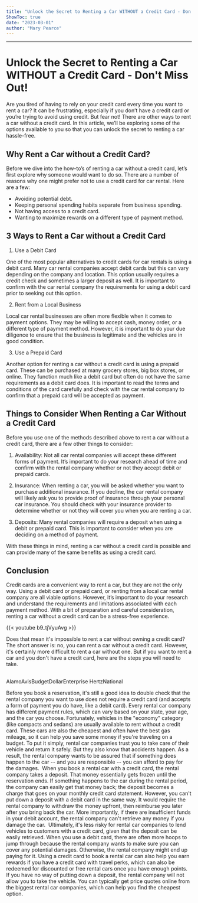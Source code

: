 ```yaml
---
title: "Unlock the Secret to Renting a Car WITHOUT a Credit Card - Don't Miss Out!"
ShowToc: true 
date: "2023-03-01"
author: "Mary Pearce"
---
```

*****
# Unlock the Secret to Renting a Car WITHOUT a Credit Card - Don't Miss Out!

Are you tired of having to rely on your credit card every time you want to rent a car? It can be frustrating, especially if you don’t have a credit card or you’re trying to avoid using credit. But fear not! There are other ways to rent a car without a credit card. In this article, we’ll be exploring some of the options available to you so that you can unlock the secret to renting a car hassle-free.

## Why Rent a Car without a Credit Card?

Before we dive into the how-to’s of renting a car without a credit card, let’s first explore why someone would want to do so. There are a number of reasons why one might prefer not to use a credit card for car rental. Here are a few:

- Avoiding potential debt.
- Keeping personal spending habits separate from business spending.
- Not having access to a credit card.
- Wanting to maximize rewards on a different type of payment method.

## 3 Ways to Rent a Car without a Credit Card

1. Use a Debit Card

One of the most popular alternatives to credit cards for car rentals is using a debit card. Many car rental companies accept debit cards but this can vary depending on the company and location. This option usually requires a credit check and sometimes a larger deposit as well. It is important to confirm with the car rental company the requirements for using a debit card prior to seeking out this option.

2. Rent from a Local Business

Local car rental businesses are often more flexible when it comes to payment options. They may be willing to accept cash, money order, or a different type of payment method. However, it is important to do your due diligence to ensure that the business is legitimate and the vehicles are in good condition.

3. Use a Prepaid Card

Another option for renting a car without a credit card is using a prepaid card. These can be purchased at many grocery stores, big box stores, or online. They function much like a debit card but often do not have the same requirements as a debit card does. It is important to read the terms and conditions of the card carefully and check with the car rental company to confirm that a prepaid card will be accepted as payment.

## Things to Consider When Renting a Car Without a Credit Card

Before you use one of the methods described above to rent a car without a credit card, there are a few other things to consider:

1. Availability: Not all car rental companies will accept these different forms of payment. It’s important to do your research ahead of time and confirm with the rental company whether or not they accept debit or prepaid cards.

2. Insurance: When renting a car, you will be asked whether you want to purchase additional insurance. If you decline, the car rental company will likely ask you to provide proof of insurance through your personal car insurance. You should check with your insurance provider to determine whether or not they will cover you when you are renting a car.

3. Deposits: Many rental companies will require a deposit when using a debit or prepaid card. This is important to consider when you are deciding on a method of payment.

With these things in mind, renting a car without a credit card is possible and can provide many of the same benefits as using a credit card. 

## Conclusion

Credit cards are a convenient way to rent a car, but they are not the only way. Using a debit card or prepaid card, or renting from a local car rental company are all viable options. However, it’s important to do your research and understand the requirements and limitations associated with each payment method. With a bit of preparation and careful consideration, renting a car without a credit card can be a stress-free experience.

{{< youtube b9_tjVyuAvg >}} 



Does that mean it's impossible to rent a car without owning a credit card? The short answer is: no, you can rent a car without a credit card. However, it's certainly more difficult to rent a car without one. But if you want to rent a car and you don't have a credit card, here are the steps you will need to take.

 
## 
 
AlamoAvisBudgetDollarEnterprise HertzNational


Before you book a reservation, it's still a good idea to double check that the rental company you want to use does not require a credit card (and accepts a form of payment you do have, like a debit card). Every rental car company has different payment rules, which can vary based on your state, your age, and the car you choose.
Fortunately, vehicles in the "economy" category (like compacts and sedans) are usually available to rent without a credit card. These cars are also the cheapest and often have the best gas mileage, so it can help you save some money if you're traveling on a budget.
To put it simply, rental car companies trust you to take care of their vehicle and return it safely. But they also know that accidents happen. As a result, the rental company wants to be assured that if something does happen to the car -- and you are responsible -- you can afford to pay for the damages. 
When you book a rental car with a credit card, the rental company takes a deposit. That money essentially gets frozen until the reservation ends. If something happens to the car during the rental period, the company can easily get that money back; the deposit becomes a charge that goes on your monthly credit card statement.
However, you can't put down a deposit with a debit card in the same way. It would require the rental company to withdraw the money upfront, then reimburse you later after you bring back the car. More importantly, if there are insufficient funds in your debit account, the rental company can't retrieve any money if you damage the car. 
Ultimately, it's less risky for rental car companies to lend vehicles to customers with a credit card, given that the deposit can be easily retrieved. When you use a debit card, there are often more hoops to jump through because the rental company wants to make sure you can cover any potential damages. Otherwise, the rental company might end up paying for it.
Using a credit card to book a rental car can also help you earn rewards if you have a credit card with travel perks, which can also be redeemed for discounted or free rental cars once you have enough points.
If you have no way of putting down a deposit, the rental company will not allow you to take the vehicle.
You can typically get price quotes online from the biggest rental car companies, which can help you find the cheapest option. 





